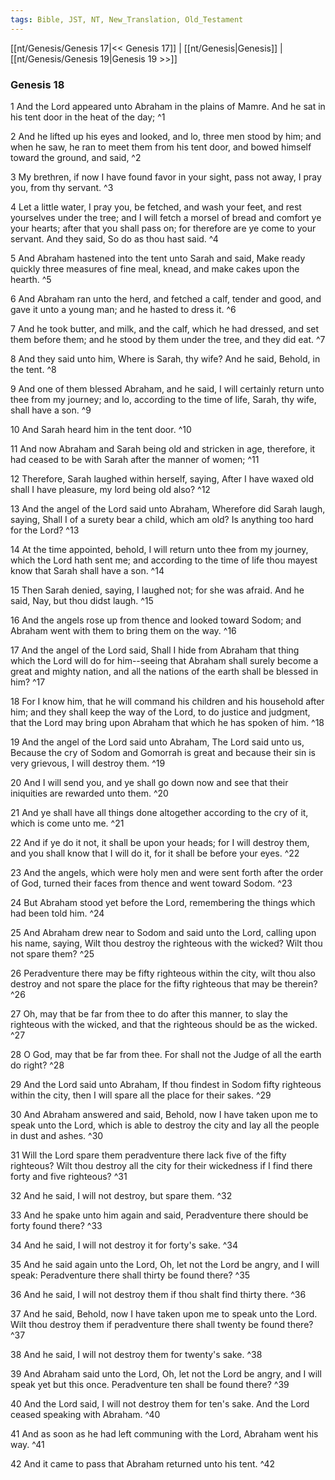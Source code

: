 ```yaml
---
tags: Bible, JST, NT, New_Translation, Old_Testament
---
```


[[nt/Genesis/Genesis 17|<< Genesis 17]] | [[nt/Genesis|Genesis]] | [[nt/Genesis/Genesis 19|Genesis 19 >>]]

### Genesis 18

1 And the Lord appeared unto Abraham in the plains of Mamre. And he sat in his tent door in the heat of the day;  ^1

2 And he lifted up his eyes and looked, and lo, three men stood by him; and when he saw, he ran to meet them from his tent door, and bowed himself toward the ground, and said,  ^2

3 My brethren, if now I have found favor in your sight, pass not away, I pray you, from thy servant.  ^3

4 Let a little water, I pray you, be fetched, and wash your feet, and rest yourselves under the tree; and I will fetch a morsel of bread and comfort ye your hearts; after that you shall pass on; for therefore are ye come to your servant. And they said, So do as thou hast said.  ^4

5 And Abraham hastened into the tent unto Sarah and said, Make ready quickly three measures of fine meal, knead, and make cakes upon the hearth.  ^5

6 And Abraham ran unto the herd, and fetched a calf, tender and good, and gave it unto a young man; and he hasted to dress it.  ^6

7 And he took butter, and milk, and the calf, which he had dressed, and set them before them; and he stood by them under the tree, and they did eat.  ^7

8 And they said unto him, Where is Sarah, thy wife? And he said, Behold, in the tent.  ^8

9 And one of them blessed Abraham, and he said, I will certainly return unto thee from my journey; and lo, according to the time of life, Sarah, thy wife, shall have a son.  ^9

10 And Sarah heard him in the tent door.  ^10

11 And now Abraham and Sarah being old and stricken in age, therefore, it had ceased to be with Sarah after the manner of women;  ^11

12 Therefore, Sarah laughed within herself, saying, After I have waxed old shall I have pleasure, my lord being old also?  ^12

13 And the angel of the Lord said unto Abraham, Wherefore did Sarah laugh, saying, Shall I of a surety bear a child, which am old? Is anything too hard for the Lord?  ^13

14 At the time appointed, behold, I will return unto thee from my journey, which the Lord hath sent me; and according to the time of life thou mayest know that Sarah shall have a son.  ^14

15 Then Sarah denied, saying, I laughed not; for she was afraid. And he said, Nay, but thou didst laugh.  ^15

16 And the angels rose up from thence and looked toward Sodom; and Abraham went with them to bring them on the way.  ^16

17 And the angel of the Lord said, Shall I hide from Abraham that thing which the Lord will do for him\--seeing that Abraham shall surely become a great and mighty nation, and all the nations of the earth shall be blessed in him?  ^17

18 For I know him, that he will command his children and his household after him; and they shall keep the way of the Lord, to do justice and judgment, that the Lord may bring upon Abraham that which he has spoken of him.  ^18

19 And the angel of the Lord said unto Abraham, The Lord said unto us, Because the cry of Sodom and Gomorrah is great and because their sin is very grievous, I will destroy them.  ^19

20 And I will send you, and ye shall go down now and see that their iniquities are rewarded unto them.  ^20

21 And ye shall have all things done altogether according to the cry of it, which is come unto me.  ^21

22 And if ye do it not, it shall be upon your heads; for I will destroy them, and you shall know that I will do it, for it shall be before your eyes.  ^22

23 And the angels, which were holy men and were sent forth after the order of God, turned their faces from thence and went toward Sodom.  ^23

24 But Abraham stood yet before the Lord, remembering the things which had been told him.  ^24

25 And Abraham drew near to Sodom and said unto the Lord, calling upon his name, saying, Wilt thou destroy the righteous with the wicked? Wilt thou not spare them?  ^25

26 Peradventure there may be fifty righteous within the city, wilt thou also destroy and not spare the place for the fifty righteous that may be therein?  ^26

27 Oh, may that be far from thee to do after this manner, to slay the righteous with the wicked, and that the righteous should be as the wicked.  ^27

28 O God, may that be far from thee. For shall not the Judge of all the earth do right?  ^28

29 And the Lord said unto Abraham, If thou findest in Sodom fifty righteous within the city, then I will spare all the place for their sakes.  ^29

30 And Abraham answered and said, Behold, now I have taken upon me to speak unto the Lord, which is able to destroy the city and lay all the people in dust and ashes.  ^30

31 Will the Lord spare them peradventure there lack five of the fifty righteous? Wilt thou destroy all the city for their wickedness if I find there forty and five righteous?  ^31

32 And he said, I will not destroy, but spare them.  ^32

33 And he spake unto him again and said, Peradventure there should be forty found there?  ^33

34 And he said, I will not destroy it for forty\'s sake.  ^34

35 And he said again unto the Lord, Oh, let not the Lord be angry, and I will speak: Peradventure there shall thirty be found there?  ^35

36 And he said, I will not destroy them if thou shalt find thirty there.  ^36

37 And he said, Behold, now I have taken upon me to speak unto the Lord. Wilt thou destroy them if peradventure there shall twenty be found there?  ^37

38 And he said, I will not destroy them for twenty\'s sake.  ^38

39 And Abraham said unto the Lord, Oh, let not the Lord be angry, and I will speak yet but this once. Peradventure ten shall be found there?  ^39

40 And the Lord said, I will not destroy them for ten\'s sake. And the Lord ceased speaking with Abraham.  ^40

41 And as soon as he had left communing with the Lord, Abraham went his way.  ^41

42 And it came to pass that Abraham returned unto his tent.  ^42

 
